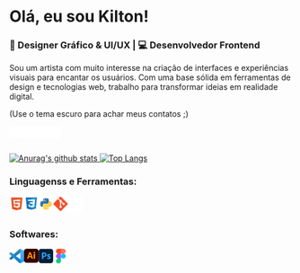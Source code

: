 # Olá, eu sou Kilton!

### 🎨 Designer Gráfico & UI/UX | 💻 Desenvolvedor Frontend

Sou um artista com muito interesse na criação de interfaces e experiências visuais para encantar os usuários. Com uma base sólida em ferramentas de design e tecnologias web, trabalho para transformar ideias em realidade digital.

(Use o tema escuro para achar meus contatos ;)

<a href="mailto:kilton.araujo@gmail.com" target="_blank"><img align="left" alt="Kilton J | Email" height="20px" src="src/logos_google-gmail.png" /></a>
<a href="https://www.linkedin.com/in/kilton-araújo-7022902bb/" target="_blank"><img align="left" alt="Kilton J | LinkedIn" width="22px" src="src/mdi_linkedin.png" />
<a href="https://dribbble.com/KiltonAraujo" target="_blank"><img align="left" alt="Kilton J | Dribbble" width="22px" src="src/icon-dribbble.png" />
<a href="https://www.instagram.com/kinnzin/" target="_blank"><img align="left" alt="Kilton J | Instagram" width="22px" src="src/mdi_instagram.png" />

<br />
<br />

![Anurag's github stats](https://github-readme-stats.vercel.app/api?username=KiltonAraujo&show_icons=true&theme=dracula)
[![Top Langs](https://github-readme-stats.vercel.app/api/top-langs/?username=KiltonAraujo&layout=compact&theme=dracula)](https://github.com/KiltonAraujo/github-readme-stats)

### Linguagenss e Ferramentas:
<a href="https://www.w3.org/html/" target="_blank"><img align="left" alt="HTML5" width="26px" src="src/vscode-icons_file-type-html.png" /></a>
<a href="https://www.w3schools.com/css/" target="_blank"><img align="left" alt="CSS3" width="26px" src="src/vscode-icons_file-type-css.png" /></a>
<a href="https://www.python.org" target="_blank"> <img align="left" alt="Python" width="26px" src="src/skill-icons_python-light.png"/> </a>
<a href="https://git-scm.com/" target="_blank"> <img align="left" alt="git" width="26px" src="src/devicon_git.png"/> </a>
<img align="left" alt="GitHub" width="26px" src="https://github.com/Aakarsh-B/trying-repos/blob/master/github.svg" />

<br />
<br />

### Softwares:

<img align="left" alt="Visual Studio Code" width="26px" src="src/devicon_vscode.png" />
<a href="https://www.adobe.com/in/products/illustrator.html" target="_blank"> <img align="left" alt="Illustrator" width="26px" src="src/icon-ilustrator.png"/> </a> 
<a href="https://www.photoshop.com/en" target="_blank"> <img align="left" alt="Photoshop" width="26px" src="src/logos_adobe-photoshop.png"/> </a>
<a href="https://www.figma.com" target="_blank"> <img align="left" alt="Figma" width="26px" src="src/devicon_figma.png"/> </a>


<br />
<br />


